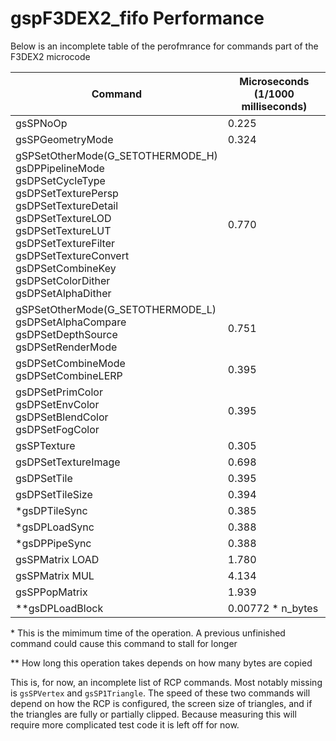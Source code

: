 # gspF3DEX2_fifo Performance

Below is an incomplete table of the perofmrance for commands part of the F3DEX2 microcode

| Command | Microseconds (1/1000 milliseconds) |
|---------|---------------------|
| gsSPNoOp | 0.225 |
| gsSPGeometryMode | 0.324 |
| gSPSetOtherMode(G_SETOTHERMODE_H) <br> gsDPPipelineMode <br> gsDPSetCycleType <br> gsDPSetTexturePersp <br> gsDPSetTextureDetail <br> gsDPSetTextureLOD <br> gsDPSetTextureLUT <br> gsDPSetTextureFilter <br> gsDPSetTextureConvert <br> gsDPSetCombineKey <br> gsDPSetColorDither <br> gsDPSetAlphaDither | 0.770 |
| gSPSetOtherMode(G_SETOTHERMODE_L) <br> gsDPSetAlphaCompare <br> gsDPSetDepthSource <br> gsDPSetRenderMode | 0.751 |
| gsDPSetCombineMode <br> gsDPSetCombineLERP | 0.395 |
| gsDPSetPrimColor <br> gsDPSetEnvColor <br> gsDPSetBlendColor <br> gsDPSetFogColor <br> | 0.395 |
| gsSPTexture | 0.305 |
| gsDPSetTextureImage | 0.698 |
| gsDPSetTile | 0.395 |
| gsDPSetTileSize | 0.394 |
| *gsDPTileSync | 0.385 |
| *gsDPLoadSync | 0.388 |
| *gsDPPipeSync | 0.388 |
| gsSPMatrix LOAD | 1.780 |
| gsSPMatrix MUL | 4.134 |
| gsSPPopMatrix | 1.939 |
| **gsDPLoadBlock | 0.00772 * n_bytes |

\* This is the mimimum time of the operation. A previous unfinished command could cause this command to stall for longer

\** How long this operation takes depends on how many bytes are copied

This is, for now, an incomplete list of RCP commands. Most notably missing is `gsSPVertex` and `gsSP1Triangle`. The speed of these two commands will depend on how the RCP is configured, the screen size of triangles, and if the triangles are fully or partially clipped. Because measuring this will require more complicated test code it is left off for now.